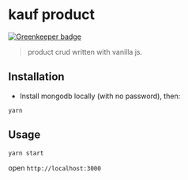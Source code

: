 kauf product
===========

[![Greenkeeper badge](https://badges.greenkeeper.io/marcelorl/kauf-product.svg)](https://greenkeeper.io/)

> product crud written with vanilla js.

## Installation

 - Install mongodb locally (with no password), then: 
 
`yarn`

## Usage

`yarn start`

open `http://localhost:3000`
